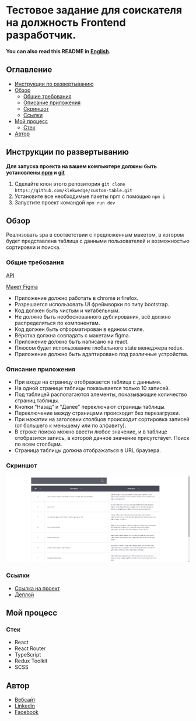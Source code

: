 # Тестовое задание для соискателя на должность Frontend разработчик.

**You can also read this README in [English](https://github.com/klekwedge/custom-table/blob/main/README.EN.md).**

## Оглавление

- [Инструкции по развертыванию](#инструкции-по-развертыванию)
- [Обзор](#обзор)
  - [Общие требования](#общие-требования)
  - [Описание приложения](#описание-приложения)
  - [Скриншот](#скриншот)
  - [Ссылки](#ссылки)
- [Мой процесс](#мой-процесс)
  - [Стек](#стек)
- [Автор](#автор)

## Инструкции по развертыванию

**Для запуска проекта на вашем компьютере должны быть установлены [npm](https://nodejs.org/en/) и [git](https://git-scm.com/downloads)**

1. Сделайте клон этого репозитория ```git clone https://github.com/klekwedge/custom-table.git```
2. Установите все необходимые пакеты npm с помощью ```npm i```
3. Запустите проект командой ```npm run dev```

## Обзор

Реализовать spa в соответствии с предложенным макетом, в котором будет представлена таблица с данными пользователей и возможностью сортировки и поиска.

### Общие требования
[API](https://jsonplaceholder.typicode.com/posts)

[Макет Figma](https://www.figma.com/file/amcWeZhjaZ0eSyYiSNG6vN/%D0%9C%D0%B0%D0%BA%D0%B5%D1%82-%D1%82%D0%B0%D0%B1%D0%BB%D0%B8%D1%86%D1%8B?node-id=0%3A1)

- Приложение должно работать в chrome и firefox.
- Разрешается использовать UI фреймворки по типу bootstrap.
- Код должен быть чистым и читабельным.
- Не должно быть необоснованного дублирования, всё должно распределяться по компонентам.
- Код должен быть отформатирован в едином стиле.
- Вёрстка должна совпадать с макетами figma.
- Приложение должно быть написано на react.
- Плюсом будет использование глобального state менеджера redux.
- Приложение должно быть адаптировано под различные устройства.

### Описание приложения

- При входе на страницу отображается таблица с данными.
- На одной странице таблицы показывается только 10 записей.
- Под таблицей располагаются элементы, показывающие количество страниц таблицы.
- Кнопки “Назад” и “Далее” переключают страницы таблицы.
- Переключение между страницами происходит без перезагрузки.
- При нажатии на заголовки столбцов происходит сортировка записей (от большего к меньшему или по алфавиту).
- В строке поиска можно ввести любое значение, и в таблице отобразится запись, в которой данное значение присутствует. Поиск по всем столбцам.
- Страница таблицы должна отображаться в URL браузера.

### Скриншот

![Главный экран](./preview/screenshot.png)

### Ссылки

- [Ссылка на проект](https://github.com/klekwedge/custom-table)
- [Деплой](https://klekwedge-custom-table.vercel.app/)

## Мой процесс

### Стек

- React
- React Router
- TypeScript
- Redux Toolkit
- SCSS

## Автор

- [Вебсайт](https://klekwedge-cv.vercel.app/)
- [Linkedin](https://www.linkedin.com/in/klekwedge/)
- [Facebook](https://www.facebook.com/klekwedge)
